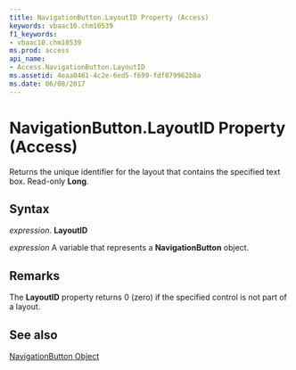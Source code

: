 ```yaml
---
title: NavigationButton.LayoutID Property (Access)
keywords: vbaac10.chm10539
f1_keywords:
- vbaac10.chm10539
ms.prod: access
api_name:
- Access.NavigationButton.LayoutID
ms.assetid: 4eaa0461-4c2e-6ed5-f699-fdf879962b8a
ms.date: 06/08/2017
---
```



# NavigationButton.LayoutID Property (Access)

Returns the unique identifier for the layout that contains the specified text box. Read-only  **Long**.


## Syntax

 _expression_. **LayoutID**

 _expression_ A variable that represents a **NavigationButton** object.


## Remarks

The  **LayoutID** property returns 0 (zero) if the specified control is not part of a layout.


## See also


[NavigationButton Object](Access.NavigationButton.md)

